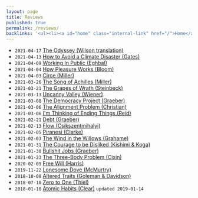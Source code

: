 ```yaml
---
layout: page
title: Reviews
published: true
permalink: /reviews/
backlinks: '<ul><li><a id="home" class="internal-link" href="/">Home</a></li></ul>'
---
```


* `2021-04-17` <a id="homer-odyssey" class="internal-link" href="/homer-odyssey/">The Odyssey (Wilson translation)</a>
* `2021-04-13` <a id="gates-climate-disaster" class="internal-link" href="/gates-climate-disaster/">How to Avoid a Climate Disaster (Gates)</a>
* `2021-04-09` <a id="eghbal-working-in-public" class="internal-link" href="/eghbal-working-in-public/">Working In Public (Eghbal)</a>
* `2021-04-04` <a id="bloom-how-pleasure-works" class="internal-link" href="/bloom-how-pleasure-works/">How Pleasure Works (Bloom)</a>
* `2021-04-03` <a id="miller-circe" class="internal-link" href="/miller-circe/">Circe (Miller)</a>
* `2021-03-26` <a id="miller-song-of-achilles" class="internal-link" href="/miller-song-of-achilles/">The Song of Achilles (Miller)</a>
* `2021-03-21` <a id="steinbeck-grapes-of-wrath" class="internal-link" href="/steinbeck-grapes-of-wrath/">The Grapes of Wrath (Steinbeck)</a>
* `2021-03-13` <a id="wiener-uncanny-valley" class="internal-link" href="/wiener-uncanny-valley/">Uncanny Valley (Wiener)</a>
* `2021-03-08` <a id="graeber-democracy-project" class="internal-link" href="/graeber-democracy-project/">The Democracy Project (Graeber)</a>
* `2021-03-06` <a id="christian-alignment-problem" class="internal-link" href="/christian-alignment-problem/">The Alignment Problem (Christian)</a>
* `2021-03-06` <a id="reid-ending-things" class="internal-link" href="/reid-ending-things/">I'm Thinking of Ending Things (Reid)</a>
* `2021-02-21` <a id="graeber-debt" class="internal-link" href="/graeber-debt/">Debt (Graeber)</a>
* `2021-02-13` <a id="csikszentmihalyi-flow" class="internal-link" href="/csikszentmihalyi-flow/">Flow (Csikszentmihalyi)</a>
* `2021-02-05` <a id="clarke-piranesi" class="internal-link" href="/clarke-piranesi/">Piranesi (Clarke)</a>
* `2021-02-03` <a id="grahame-wind-in-the-willows" class="internal-link" href="/grahame-wind-in-the-willows/">The Wind in the Willows (Grahame)</a>
* `2021-01-31` <a id="kishimi-koga-courage" class="internal-link" href="/kishimi-koga-courage/">The Courage to be Disliked (Kishimi & Koga)</a>
* `2021-01-30` <a id="graeber-bullshit-jobs" class="internal-link" href="/graeber-bullshit-jobs/">Bullshit Jobs (Graeber)</a>
* `2021-01-23` <a id="cixin-three-body-problem" class="internal-link" href="/cixin-three-body-problem/">The Three-Body Problem (Cixin)</a>
* `2020-02-09` <a id="harris-free-will" class="internal-link" href="/harris-free-will/">Free Will (Harris)</a>
* `2019-11-22` <a id="mcmurtry-lonesome-dove" class="internal-link" href="/mcmurtry-lonesome-dove/">Lonesome Dove (McMurtry)</a>
* `2018-10-08` <a id="goleman-and-davidson-altered-traits" class="internal-link" href="/goleman-and-davidson-altered-traits/">Altered Traits (Goleman & Davidson)</a>
* `2018-07-10` <a id="thiel-zero-to-one" class="internal-link" href="/thiel-zero-to-one/">Zero to One (Thiel)</a>
* `2018-01-10` <a id="clear-atomic-habits" class="internal-link" href="/clear-atomic-habits/">Atomic Habits (Clear)</a> `updated 2019-01-14`
